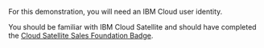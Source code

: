 For this demonstration, you will need an IBM Cloud user identity. 


You should be familiar with IBM Cloud Satellite and should have completed the <a href="https://yourlearning.ibm.com/activity/PLAN-37F924EAF756" target="_blank"> Cloud Satellite Sales Foundation Badge</a>.
   
